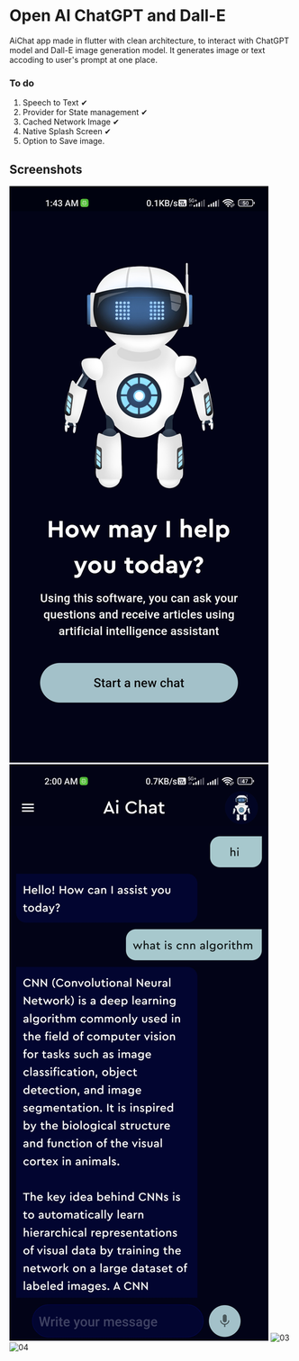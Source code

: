 # Open AI ChatGPT and Dall-E

AiChat app made in flutter with clean architecture, to interact with ChatGPT model and Dall-E image generation model. It generates image or text accoding to user's prompt at one place. 

### To do
1. Speech to Text ✔
2. Provider for State management ✔
3. Cached Network Image ✔
4. Native Splash Screen ✔
5. Option to Save image.

## Screenshots

![01](https://github.com/yogeshkaremore3/AIChat_Assistant-Flutter/blob/master/test/Screenshot_2023-09-23-01-43-25-496_com.example.ai_assistant.jpg)
![02](https://github.com/yogeshkaremore3/AIChat_Assistant-Flutter/blob/master/test/Screenshot_2023-09-23-02-00-11-902_com.example.ai_assistant.jpg)
![03]([https://user-images.githubusercontent.com/16263958/230384038-e30bcd66-f40c-4067-8f4f-ac1b06c7335a.png](https://github.com/yogeshkaremore3/AIChat_Assistant-Flutter/blob/b77856a6ece7a39d0f7e2a0b562d813382ba2be5/test/Screenshot_2023-09-23-02-03-34-740_com.example.ai_assistant.jpg)https://github.com/yogeshkaremore3/AIChat_Assistant-Flutter/blob/b77856a6ece7a39d0f7e2a0b562d813382ba2be5/test/Screenshot_2023-09-23-02-03-34-740_com.example.ai_assistant.jpg)
![04](https://user-images.githubusercontent.com/16263958/230384045-46607ec7-d519-4ff1-a856-1e614678bf17.png)
